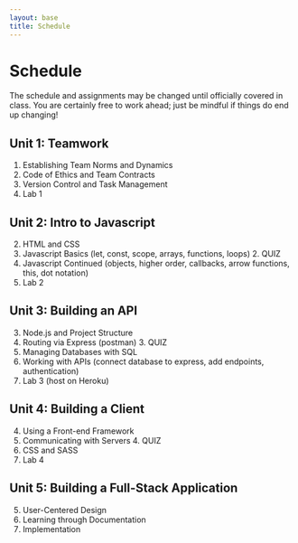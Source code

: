 ```yaml
---
layout: base
title: Schedule
---
```

# Schedule
The schedule and assignments may be changed until officially covered in class. You are certainly free to work ahead; just be mindful if things do end up changing!

## Unit 1: Teamwork
  1. Establishing Team Norms and Dynamics
  1. Code of Ethics and Team Contracts
  1. Version Control and Task Management
  1. Lab 1

## Unit 2: Intro to Javascript
  2. HTML and CSS
  2. Javascript Basics (let, const, scope, arrays, functions, loops)
     2. QUIZ
  2. Javascript Continued (objects, higher order, callbacks, arrow functions, this, dot notation)
  2. Lab 2

## Unit 3: Building an API
  3. Node.js and Project Structure
  3. Routing via Express (postman)
      3. QUIZ
  3. Managing Databases with SQL
  3. Working with APIs (connect database to express, add endpoints, authentication)
  3. Lab 3 (host on Heroku)

## Unit 4: Building a Client
  4. Using a Front-end Framework
  4. Communicating with Servers
      4. QUIZ
  4. CSS and SASS
  4. Lab 4

## Unit 5: Building a Full-Stack Application
  5. User-Centered Design
  5. Learning through Documentation
  5. Implementation
